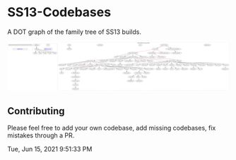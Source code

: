 # SS13-Codebases
A DOT graph of the family tree of SS13 builds.

![Graphviz graph](.\out\tree.svg?sanitize=true)
<!-- **Compiled: October 16th, 2020 - 12:01AM** -->

## Contributing
Please feel free to add your own codebase, add missing codebases, fix mistakes through a PR.

Tue, Jun 15, 2021  9:51:33 PM
